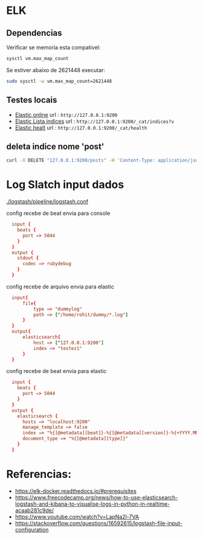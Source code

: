 # ELK

## Dependencias
Verificar se memoria esta compativel:
```bash
sysctl vm.max_map_count
```
Se estiver abaixo de 2621448 executar:
```bash
sudo sysctl -w vm.max_map_count=2621448 
```

## Testes locais
- [Elastic online](http://127.0.0.1:9200) url : `http://127.0.0.1:9200`
- [Elastic Lista indices](http://127.0.0.1:9200/_cat/indices?v) url : `http://127.0.0.1:9200/_cat/indices?v` 
- [Elastic healt](http://127.0.0.1:9200/_cat/health) url : `http://127.0.0.1:9200/_cat/health`

## deleta indice nome 'post'
```bash
curl -X DELETE "127.0.0.1:9200/posts" -H 'Content-Type: application/json'
```

# Log Slatch input dados
[./logstash/pipeline/logstash.conf](../logstash/pipeline/logstash.conf)

config recebe de beat envia para console
```conf
  input {
    beats {
      port => 5044
    }
  }
  output {
    stdout {
      codec => rubydebug
    }
  }
```

config recebe de arquivo envia para elastic
```conf
  input{
      file{
          type => "dummylog"
          path => ["/home/rohit/dummy/*.log"]
      }
  }
  output{
      elasticsearch{
          host => ["127.0.0.1:9200"]
          index => "testez1"
      }
  }
```

config recebe de beat envia para elastic
```conf
  input {
    beats {
      port => 5044
    }
  }
  output {
    elasticsearch {
      hosts => "localhost:9200"
      manage_template => false
      index => "%{[@metadata][beat]}-%{[@metadata][version]}-%{+YYYY.MM.dd}" 
      document_type => "%{[@metadata][type]}" 
    }
  }
```

# Referencias: 
- https://elk-docker.readthedocs.io/#prerequisites
- https://www.freecodecamp.org/news/how-to-use-elasticsearch-logstash-and-kibana-to-visualise-logs-in-python-in-realtime-acaab281c9de/
- https://www.youtube.com/watch?v=LapNa2l-7VA
- https://stackoverflow.com/questions/16592615/logstash-file-input-configuration